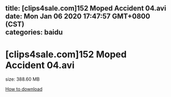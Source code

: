 
title: [clips4sale.com]152 Moped Accident 04.avi
date: Mon Jan 06 2020 17:47:57 GMT+0800 (CST)    
categories: baidu
---

# [clips4sale.com]152 Moped Accident 04.avi
size: 388.60 MB
 
 

[How to download](https://bpcam.bemobtrk.com/go/2ceec3aa-1ca2-46d6-b9ff-aaa5c184517c?jno=2350)